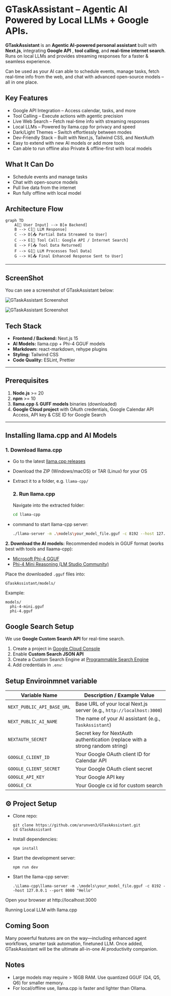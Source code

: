 # **GTaskAssistant** – Agentic AI Powered by Local LLMs + Google APIs.

**GTaskAssistant** is an **Agentic AI-powered personal assistant** built with **Next.js**, integrating **Google API** , **tool calling**, and **real-time internet search**. Runs on local LLMs and provides streaming responses for a faster & seamless experience.

Can be used as your AI can able to schedule events, manage tasks, fetch real-time info from the web, and chat with advanced open-source models – all in one place.

## Key Features

- Google API Integration – Access calendar, tasks, and more
- Tool Calling – Execute actions with agentic precision
- Live Web Search – Fetch real-time info with streaming responses
- Local LLMs – Powered by llama.cpp for privacy and speed
- Dark/Light Themes – Switch effortlessly between modes
- Dev-Friendly Stack – Built with Next.js, Tailwind CSS, and NextAuth
- Easy to extend with new AI models or add more tools
- Can able to run offline also Private & offline-first with local models

## What It Can Do

- Schedule events and manage tasks
- Chat with open-source models
- Pull live data from the internet
- Run fully offline with local model

## Architecture Flow

```mermaid
graph TD
    A[👤 User Input] --> B[⚙️ Backend]
    B --> C[🧠 LLM Response]
    C --> D[📤 Partial Data Streamed to User]
    C --> E[🔧 Tool Call: Google API / Internet Search]
    E --> F[📥 Tool Data Returned]
    F --> G[🧠 LLM Processes Tool Data]
    G --> H[📤 Final Enhanced Response Sent to User]
```

---

## ScreenShot

You can see a screenshot of GTaskAssistant below:

![GTaskAssistant Screenshot](./public/Screenshot-1.png)

![GTaskAssistant Screenshot](./public/Screenshot-2.png)

## Tech Stack

- **Frontend / Backend:** Next.js 15
- **AI Models:** llama.cpp + Phi-4 GGUF models
- **Markdown:** react-markdown, rehype plugins
- **Styling:** Tailwind CSS
- **Code Quality:** ESLint, Prettier

---

## Prerequisites

1. **Node.js** >= 20
2. **npm** >= 10
3. **llama.cpp** & **GUFF models** binaries (downloaded)
4. **Google Cloud project** with OAuth credentials, Google Calendar API Access, API key & CSE ID for Google Search

---

## Installing llama.cpp and AI Models

### 1. Download llama.cpp

- Go to the latest [llama.cpp releases](https://github.com/ggml-org/llama.cpp/releases)
- Download the ZIP (Windows/macOS) or TAR (Linux) for your OS
- Extract it to a folder, e.g. `llama-cpp/`

  ### 2. Run llama.cpp

  Navigate into the extracted folder:

  ```bash
  cd llama-cpp
  ```

- command to start llama-cpp server:
  ```bash
  ./llama-server -m .\models\your_model_file.gguf -c 8192 --host 127.0.0.1 --port 8080 "Hello"
  ```

**2. Download the AI models:**
Recommended models in GGUF format (works best with tools and llaama-cpp):

- [Microsoft Phi-4 GGUF](https://huggingface.co/microsoft/phi-4-gguf)
- [Phi-4 Mini Reasoning (LM Studio Community)](https://huggingface.co/lmstudio-community/Phi-4-mini-reasoning-GGUF)

Place the downloaded `.gguf` files into:

```
GTaskAssistant/models/
```

Example:

```
models/
  phi-4-mini.gguf
  phi-4.gguf
```

## Google Search Setup

We use **Google Custom Search API** for real-time search.

1. Create a project in [Google Cloud Console](https://console.cloud.google.com/)
2. Enable **Custom Search JSON API**
3. Create a Custom Search Engine at [Programmable Search Engine](https://programmablesearchengine.google.com/)
4. Add credentials in `.env`:

## Setup Enviroinmnet variable

| **Variable Name**          | **Description / Example Value**                                              |
| -------------------------- | ---------------------------------------------------------------------------- |
| `NEXT_PUBLIC_API_BASE_URL` | Base URL of your local Next.js server (e.g., `http://localhost:3000`)        |
| `NEXT_PUBLIC_AI_NAME`      | The name of your AI assistant (e.g., `TaskAssistant`)                        |
| `NEXTAUTH_SECRET`          | Secret key for NextAuth authentication (replace with a strong random string) |
| `GOOGLE_CLIENT_ID`         | Your Google OAuth client ID for Calendar API                                 |
| `GOOGLE_CLIENT_SECRET`     | Your Google OAuth client secret                                              |
| `GOOGLE_API_KEY`           | Your Google API key                                                          |
| `GOOGLE_CX`                | Your Google cx id for custom search                                          |

## ⚙️ Project Setup

- Clone repo:
  ```
  git clone https://github.com/arunven3/GTaskAssistant.git
  cd GTaskAssistant
  ```
- Install dependencies:
  ```
  npm install
  ```
- Start the development server:
  ```
  npm run dev
  ```
- Start the llama-cpp server:
  ```
  .\Llama-cpp\llama-server -m .\models\your_model_file.gguf -c 8192 --host 127.0.0.1 --port 8080 "Hello"
  ```

Open your browser at http://localhost:3000

Running Local LLM with llama.cpp

## Coming Soon

Many powerful features are on the way—including enhanced agent workflows, smarter task automation, finetuned LLM. Once added, GTaskAssistant will be the ultimate all-in-one AI productivity companion.

## Notes

- Large models may require > 16GB RAM. Use quantized GGUF (Q4, Q5, Q6) for smaller memory.
- For local/offline use, llama.cpp is faster and lighter than Ollama.
